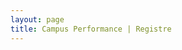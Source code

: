 ```yaml
---
layout: page
title: Campus Performance | Registre
---
```

<section class="page-section bg-light">
    <div class="container">
        <iframe data-tally-src="https://tally.so/embed/w8qpDA?alignLeft=1&transparentBackground=1&dynamicHeight=0" loading="lazy" width="100%" height="1200" frameborder="0" marginheight="0" marginwidth="0" title="Estiu 2023"></iframe><script>var d=document,w="https://tally.so/widgets/embed.js",v=function(){"undefined"!=typeof Tally?Tally.loadEmbeds():d.querySelectorAll("iframe[data-tally-src]:not([src])").forEach((function(e){e.src=e.dataset.tallySrc}))};if("undefined"!=typeof Tally)v();else if(d.querySelector('script[src="'+w+'"]')==null){var s=d.createElement("script");s.src=w,s.onload=v,s.onerror=v,d.body.appendChild(s);}</script>
    </div>
</section>